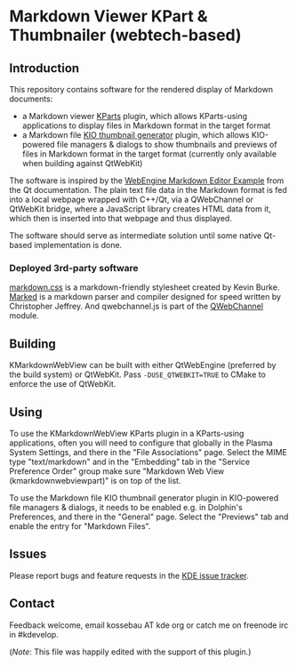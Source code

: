 # Markdown Viewer KPart & Thumbnailer (webtech-based)

## Introduction

This repository contains software for the rendered display of Markdown documents:

* a Markdown viewer [KParts](https://api.kde.org/frameworks/kparts/html/index.html) plugin, which allows KParts-using applications to display files in Markdown format in the target format
* a Markdown file [KIO thumbnail generator](https://api.kde.org/frameworks/kio/html/classThumbCreator.html) plugin, which allows KIO-powered file managers & dialogs to show thumbnails and previews of files in Markdown format in the target format (currently only available when building against QtWebKit)

The software is inspired by the [WebEngine Markdown Editor Example](https://doc.qt.io/qt-5/qtwebengine-webenginewidgets-markdowneditor-example.html) from the Qt documentation. The plain text file data in the Markdown format is fed into a local webpage wrapped with C++/Qt, via a QWebChannel or QtWebKit bridge, where a JavaScript library creates HTML data from it, which then is inserted into that webpage and thus displayed.

The software should serve as intermediate solution until some native Qt-based implementation is done.

### Deployed 3rd-party software

[markdown.css](https://kevinburke.bitbucket.io/markdowncss/) is a markdown-friendly stylesheet created by Kevin Burke.
[Marked](https://github.com/markedjs/marked) is a markdown parser and compiler designed for speed written by Christopher Jeffrey.
And qwebchannel.js is part of the [QWebChannel](https://doc.qt.io/qt-5/qwebchannel.html) module.

## Building

KMarkdownWebView can be built with either QtWebEngine (preferred by the build system) or QtWebKit. Pass `-DUSE_QTWEBKIT=TRUE` to CMake to enforce the use of QtWebKit.

## Using

To use the KMarkdownWebView KParts plugin in a KParts-using applications, often you will need to configure that globally in the Plasma System Settings, and there in the "File Associations" page.
Select the MIME type "text/markdown" and in the "Embedding" tab in the "Service Preference Order" group make sure "Markdown Web View (kmarkdownwebviewpart)" is on top of the list.

To use the Markdown file KIO thumbnail generator plugin in KIO-powered file managers & dialogs, it needs to be enabled e.g. in Dolphin's Preferences, and there in the "General" page.
Select the "Previews" tab and enable the entry for "Markdown Files".

## Issues

Please report bugs and feature requests in the [KDE issue tracker](https://bugs.kde.org/enter_bug.cgi?product=kmarkdownwebview).

## Contact

Feedback welcome, email kossebau AT kde org or catch me on freenode irc in #kdevelop.

(*Note*: This file was happily edited with the support of this plugin.)
